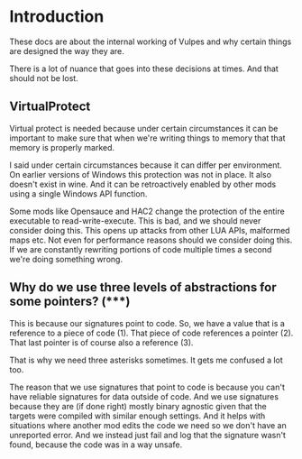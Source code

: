 # Introduction
These docs are about the internal working of Vulpes and why certain things
are designed the way they are.

There is a lot of nuance that goes into these decisions at times. And that
should not be lost.

## VirtualProtect
Virtual protect is needed because under certain circumstances it can be
important to make sure that when we're writing things to memory that that
memory is properly marked.

I said under certain circumstances because it can differ per environment.
On earlier versions of Windows this protection was not in place. It also
doesn't exist in wine. And it can be retroactively enabled by other mods
using a single Windows API function.

Some mods like Opensauce and HAC2 change the protection of the entire
executable to read-write-execute. This is bad, and we should never consider
doing this. This opens up attacks from other LUA APIs, malformed maps etc.
Not even for performance reasons should we consider doing this. If we are
constantly rewriting portions of code multiple times a second we're doing
something wrong.

## Why do we use three levels of abstractions for some pointers? (\*\*\*)

This is because our signatures point to code. So, we have a value that is
a reference to a piece of code (1). That piece of code references a pointer (2).
That last pointer is of course also a reference (3).

That is why we need three asterisks sometimes. It gets me confused a lot too.

The reason that we use signatures that point to code is because you can't have
reliable signatures for data outside of code. And we use signatures because
they are (if done right) mostly binary agnostic given that the targets were
compiled with similar enough settings. And it helps with situations
where another mod edits the code we need so we don't have an unreported error.
And we instead just fail and log that the signature wasn't found, because the
code was in a way unsafe.
